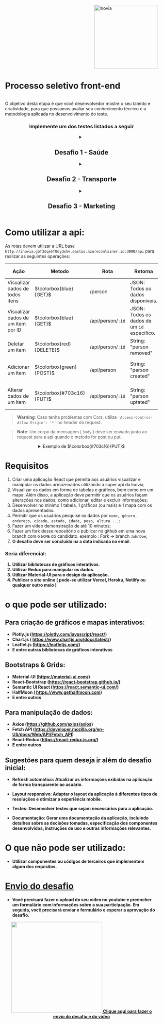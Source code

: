 
<a href="https://www.linkedin.com/company/inoviacorp/"  rel="noopener noreferrer" target="_blank"> 
<img align="right" src="https://user-images.githubusercontent.com/58194653/221175217-9a4bc218-9fbd-4316-8883-f31dfff72905.png" alt="Inovia" width="210px"/>
</a>
<h1 style="display: inline-block;">Processo seletivo front-end </h1>

O objetivo desta etapa é que você desenvolvedor mostre o seu talento e criatividade, para que possamos avaliar seu conhecimento técnico  e a metodologia aplicada no desenvolvimento do teste. 
<h3 align="center"> Implemente um dos testes listados a seguir </h3>
<details>
<summary align="center"><h2> Desafio 1 - Saúde  </h2> </summary> 


 Um grupo de cientistas decidiu criar um sistema que permitisse aos usuários acessar informações sobre a saúde de pessoas em todo o Brasil. Eles criaram um banco de dados que armazenava informações como `nome, gênero, endereço, cidade, estado, idade, tipo sanguíneo, peso, altura, latitude e longitude`.

- O desafio é criar uma aplicação React que permita aos usuários visualizar e manipular esses dados. A aplicação deve permitir que os usuários pesquisem por nome, gênero, endereço, cidade, estado, idade, tipo sanguíneo, peso, altura, latitude e longitude. Os usuários também devem ser capazes de visualizar os dados em forma de tabelas e gráficos, bem como em um mapa. Além disso, a aplicação deve permitir que os usuários façam alterações nos dados, como adicionar, editar e excluir informações.

- A tabela deve conter além dos dados apresentados, o cálculo do índice de massa coporal (IMC) de cada usuário ` dividindo o peso (em kg) pela altura ao quadrado (em metros) `.
</details>

<details>
<summary align="center"><h2>Desafio 2 - Transporte </h2></summary>

 Uma transportadora decidiu criar um sistema que permitisse aos usuários acessar informações sobre os motoristas em todo o Brasil. Eles criaram um banco de dados que armazenava informações como `nome, gênero, endereço, cidade, estado, idade, veículo, ocupação, latitude e longitude`.

- O desafio é criar uma aplicação React que permita aos usuários visualizar e manipular esses dados. A aplicação deve permitir que os usuários pesquisem por nome, gênero, endereço, cidade, estado, idade, veículo, ocupação, latitude e longitude. Os usuários também devem ser capazes de visualizar os dados em forma de tabelas e gráficos, bem como em um mapa. Além disso, a aplicação deve permitir que os usuários façam alterações nos dados, como adicionar, editar e excluir informações.

- Visando ajudar as transportadoras a escolher em qual região atuar, a tela principal deve exibir um mapa mostrando os veículos predominante por região.
</details>


<details>
<summary align="center"><h2 align="center">Desafio 3 - Marketing </h2></summary>

 Uma empresa de marketing decidiu criar um sistema que permitisse aos profissionais acessar informações sobre os acessos de usuários em todo o Brasil. Eles criaram um banco de dados que armazenava informações como `nome, gênero, endereço, cidade, estado, idade, domínio, latitude e longitude e useragent browser`.

- O desafio é criar uma aplicação React que permita aos usuários visualizar e manipular esses dados. A aplicação deve permitir que os usuários pesquisem por nome, gênero, endereço, cidade, estado, idade, domínio, latitude e longitude e useragent browser. Os usuários também devem ser capazes de visualizar os dados em forma de tabelas e gráficos, bem como em um mapa. Além disso, a aplicação deve permitir que os usuários façam alterações nos dados, como adicionar, editar e excluir informações.

- Afim de ajudar os profissionais a direcionar o marketing por números de acessos, o site deve também conter um gráfico com os principais dispositivos utilizados, a idade e o gênero predominante por cada dispositivo.
</details>

# Como utilizar a api: 
As rotas devem utilizar a URL base `http://inovia.gbf3dqe5f0dydxhv.eastus.azurecontainer.io:3000/api` para realizar as seguintes operações: 

Ação  |  Metodo | Rota | Retorna | Body (JSON)
------------- | ------------- | ------------- | ------------- | -------------
Visualizar dados de todos itens | $\colorbox{blue}{GET}$ | /person | JSON: Todos os dados disponíveis. | Não é necessário
Visualizar dados de um item por ID |  $\colorbox{blue}{GET}$ | /api/person/`:id` | JSON: Todos os dados de um `id` específico. | Não é necessário
Deletar um item |  $\colorbox{red}{DELETE}$ | /api/person/`:id` | String: "person removed" | Não é necessário
Adicionar um item |  $\colorbox{green}{POST}$ | /api/person | String: "person created" | <details> <summary> Dados a serem adicionados em JSON </summary> {`gender`:String,`nameSet`:String,`title`:String,`givenName`:String,`middleInitial`:String,`surname`:String,`streetAddress`:String,`city`:String,`state`:String,`stateFull`:String,`username`:String,`birthday`:String,`browserUserAgent`:String,`kilograms`:String,`centimeters`:String,`latitude`:String,`longitude`:String,`bloodType`:String,`vehicle`:String,`domain`:String,`occupation`:String} </details>
Alterar dados de um item | $\colorbox{#703c16}{PUT}$ | /api/person/`:id` | String: "person uptated" |  <details> <summary>Dados a serem alterados em JSON: </summary> {`gender`:String,`nameSet`:String,`title`:String,`givenName`:String,`middleInitial`:String,`surname`:String,`streetAddress`:String,`city`:String,`state`:String,`stateFull`:String,`username`:String,`birthday`:String,`browserUserAgent`:String,`kilograms`:String,`centimeters`:String,`latitude`:String,`longitude`:String,`bloodType`:String,`vehicle`:String,`domain`:String,`occupation`:String} </details>

> **Warning**:
> Caso tenha problemas com Cors, utilize `'Access-Control-Allow-Origin': '*'` no header do request.

> **Note**:
> Um corpo da mensagem ( `body` ) deve ser enviado junto ao request para a api quando o metodo for post ou put. 
 <details> <summary align="center">Exemplo de  $\colorbox{#703c16}{PUT}$  </summary>
 
```
...
Url: `http://inovia.gbf3dqe5f0dydxhv.eastus.azurecontainer.io:3000/api/1101`,
Method : `PUT`,
// Todos os dados do body são opcionais, envia apenas o que deseja alterar
body: {
"streetAddress":"Rua Inovia 123",
"city":"Campinas",
"state":"SP",
"stateFull":"São Paulo",
"kilograms":"89.6",
}
...
```
</details>

# Requisitos

1. Criar uma aplicação React que permita aos usuários visualizar e manipular os dados armazenados utilizando a super api da Inovia;
2. Visualizar os dados em forma de tabelas e gráficos, bem como em um mapa. Além disso, a aplicação deve permitir que os usuários façam alterações nos dados, como adicionar, editar e excluir informações;
3. Desenvolver no minimo 1 tabela, 1 gráficos (ou mais) e 1 mapa com os dados apresentados.
4. Permitir que os usuários pesquise os dados por `nome, gênero, endereço, cidade, estado, idade, peso, altura ...`;
5. Fazer um vídeo demonstração de até 10 minutos;
6. Fazer um fork desse repositório e publicar no github em uma nova branch com o `NOME` do candidato. exemplo : Fork -> branch `JohnDoe`;
7. <b> O desafio deve ser concluído na a data indicada no email. <b>

### Seria diferencial:

1. Utilizar bibliotecas de gráficos interativos.
2. Utilizar Redux para manipular os dados.
3. Utilizar Material-UI para o design da aplicação.
4. Publicar o site online ( pode-se utilizar Vercel, Heroku, Netlify ou qualquer outro meio ) 

# o que pode ser utilizado:

## Para criação de gráficos e mapas interativos: 

 - Plotly.js (https://plotly.com/javascript/react/)
 - Chart.js  ( https://www.chartjs.org/docs/latest/) 
 - Leaflet.js (https://leafletjs.com/) 
 - E entre outras bibliotecas de gráficos **interativos**

## Bootstraps & Grids: 
 -  Material-UI (https://material-ui.com/)
 -  React-Bootstrap (https://react-bootstrap.github.io/) 
 -  Semantic UI React (https://react.semantic-ui.com/) 
 -  HalfMoon ( https://www.gethalfmoon.com)
 -  E entre outros 

## Para manipulação de dados: 
 -  Axios (https://github.com/axios/axios) 
 -  Fetch API (https://developer.mozilla.org/en-US/docs/Web/API/Fetch_API) 
 -  React-Redux (https://react-redux.js.org/)
 -  E entre outros

## Sugestões para quem deseja ir além do desafio inicial:

- Refresh automático: Atualizar as informações exibidas na aplicação de forma transparente ao usuário.

- Layout responsivo: Adaptar o layout da aplicação à diferentes tipos de resoluções e otimizar a experiência mobile.

- Testes: Desenvolver testes que sejam necessários para a aplicação.

- Documentação: Gerar uma documentação da aplicação, incluindo detalhes sobre as decisões tomadas, especificação dos componentes desenvolvidos, instruções de uso e outras informações relevantes.

# O que não pode ser utilizado:
 - Utilizar componentes ou códigos de terceiros que implementem algum dos requisitos.

<h1>
<a href="https://forms.gle/HfmaPXoGamikub3y7" target="_blank"> 
Envio do desafio
</a>
</h1>


-  Você precisará fazer o upload do seu vídeo no youtube e preencher um formulário com informações sobre a sua participação. Em seguida, você precisará enviar o formulário e esperar a aprovação do desafio.
<p align="center"  >
<a href="https://forms.gle/HfmaPXoGamikub3y7" rel="noopener noreferrer" target="_blank"> 

<img src="https://user-images.githubusercontent.com/58194653/221183738-639cfbbf-d654-4213-af7a-9b6fb99b6ea5.gif" alt="" width="300px"/>
Clique aqui para fazer o envio do desafio e do vídeo

</a>
</p>
